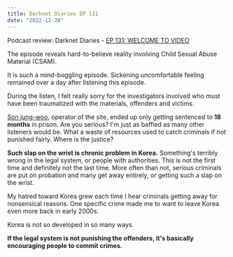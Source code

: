 ```yaml
---
title: Darknet Diaries EP 131
date: "2022-12-28"
---
```


Podcast review: Darknet Diaries - [EP 131: WELCOME TO VIDEO](https://darknetdiaries.com/episode/131/)

The episode reveals hard-to-believe reality involving Child Sexual Abuse Material (CSAM).

It is such a mind-boggling episode.
Sickening uncomfortable feeling remained over a day after listening this episode.

During the listen, I felt really sorry for the investigators involved who must have been traumatized with the materials, offenders and victims.


[Son jung-woo](https://en.wikipedia.org/wiki/Welcome_to_Video_case), operator of the site, ended up only getting sentenced to **18 months** in prison.
Are you serious?
I'm just as baffled as many other listeners would be.
What a waste of resources used to catch criminals if not punished fairly.
Where is the justice?

**Such slap on the wrist is chronic problem in Korea.**
Something's terribly wrong in the legal system, or people with authorities.
This is not the first time and definitely not the last time.
More often than not, serious criminals are put on probation and many get away entirely, or getting such a slap on the wrist.

My hatred toward Korea grew each time I hear criminals getting away for nonsensical reasons.
One specific crime made me to want to leave Korea even more back in early 2000s.

Korea is not so developed in so many ways.

**If the legal system is not punishing the offenders, it's basically encouraging people to commit crimes.**
